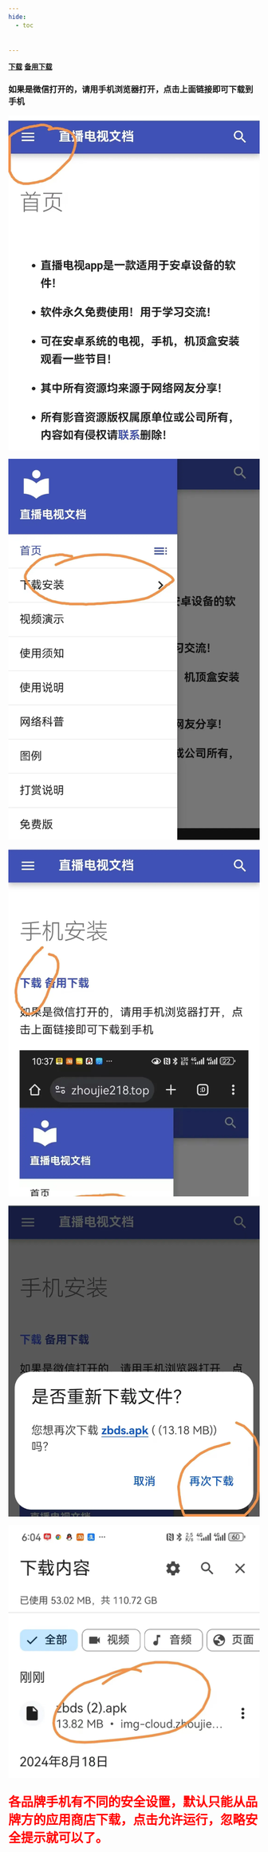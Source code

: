 ```yaml
---
hide:
  - toc


---
```


**[下载](https://img-cloud.zbds.top/zbds/zbds.apk)**     [**备用下载**](https://zbds.lanzoui.com/b0b2kul6b)

### 如果是微信打开的，请用手机浏览器打开，点击上面链接即可下载到手机

![900675afd226afa3a8f2d9605f9491e](azsj.assets/900675afd226afa3a8f2d9605f9491e.webp)

![dd1f60434b9bce505497e60c591908b](azsj.assets/dd1f60434b9bce505497e60c591908b.webp)

![46309d2a7676bad730be8db175937d8](azsj.assets/46309d2a7676bad730be8db175937d8.webp)

![262558c3dd047272bf382a43e588259](azsj.assets/262558c3dd047272bf382a43e588259.webp)

![be732020465569d0f16dba6e5905a01](azsj.assets/be732020465569d0f16dba6e5905a01.webp)

<p style="color:red; font-size:25px; font-weight:bold;">各品牌手机有不同的安全设置，默认只能从品牌方的应用商店下载，点击允许运行，忽略安全提示就可以了。</p>

